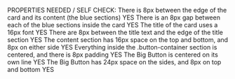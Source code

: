 PROPERTIES NEEDED / SELF CHECK:
There is 8px between the edge of the card and its content (the blue sections)               YES
There is an 8px gap between each of the blue sections inside the card                       YES
The title of the card uses a 16px font                                                      YES
There are 8px between the title text and the edge of the title section                      YES
The content section has 16px space on the top and bottom, and 8px on either side            YES
Everything inside the .button-container section is centered, and there is 8px padding       YES
The Big Button is centered on its own line                                                  YES
The Big Button has 24px space on the sides, and 8px on top and bottom                       YES